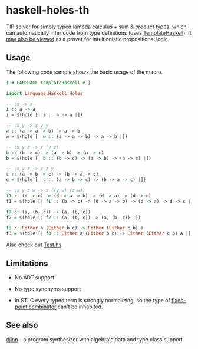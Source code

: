 # haskell-holes-th

[TIP](https://en.wikipedia.org/wiki/Type_inhabitation_problem) solver for [simply typed lambda calculus](https://en.wikipedia.org/wiki/Simply_typed_lambda_calculus) + sum & product types, which can automatically infer code from type definitions (uses [TemplateHaskell](https://wiki.haskell.org/Template_Haskell)). It [may also be viewed](https://en.wikipedia.org/wiki/Curry%E2%80%93Howard_correspondence) as a prover for intuitionistic propositional logic.

## Usage

The following code sample shows the basic usage of the macro.

```haskell
{-# LANGUAGE TemplateHaskell #-}

import Language.Haskell.Holes

-- \x -> x
i :: a -> a
i = $(hole [| i :: a -> a |])

-- \x y -> x y y
w :: (a -> a -> b) -> a -> b
w = $(hole [| w :: (a -> a -> b) -> a -> b |])

-- \x y z -> x (y z)
b :: (b -> c) -> (a -> b) -> (a -> c)
b = $(hole [| b :: (b -> c) -> (a -> b) -> (a -> c) |])

-- \x y z -> x z y
c :: (a -> b -> c) -> (b -> a -> c)
c = $(hole [| c :: (a -> b -> c) -> (b -> a -> c) |])

-- \x y z w -> x ((y w) (z w))
f1 :: (b -> c) -> (d -> a -> b) -> (d -> a) -> (d -> c)
f1 = $(hole [| f1 :: (b -> c) -> (d -> a -> b) -> (d -> a) -> d -> c |])

f2 :: (a, (b, c)) -> (a, (b, c))
f2 = $(hole [| f2 :: (a, (b, c)) -> (a, (b, c)) |])

f3 :: Either a (Either b c) -> Either (Either c b) a
f3 = $(hole [| f3 :: Either a (Either b c) -> Either (Either c b) a |])
```

Also check out [Test.hs](Test.hs).

## Limitations

- No ADT support

- No type synonyms support

- in STLC every typed term is strongly normalizing, so the type of [fixed-point combinator](https://en.wikipedia.org/wiki/Fixed-point_combinator) can't be inhabited.

## See also

[djinn](https://github.com/augustss/djinn/) - a program synthesizer with algebraic data and type class support.
